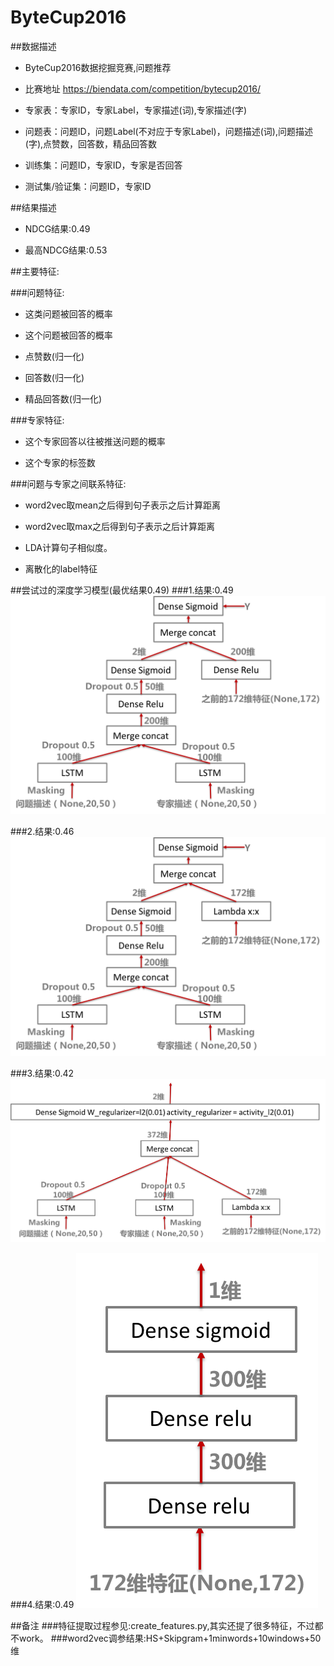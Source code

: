 # ByteCup2016
##数据描述
* ByteCup2016数据挖掘竞赛,问题推荐

* 比赛地址 https://biendata.com/competition/bytecup2016/

* 专家表：专家ID，专家Label，专家描述(词),专家描述(字)  

* 问题表：问题ID，问题Label(不对应于专家Label)，问题描述(词),问题描述(字),点赞数，回答数，精品回答数  

* 训练集：问题ID，专家ID，专家是否回答  

* 测试集/验证集：问题ID，专家ID
  
##结果描述
* NDCG结果:0.49

* 最高NDCG结果:0.53

##主要特征:

###问题特征:
* 这类问题被回答的概率 

* 这个问题被回答的概率

* 点赞数(归一化)

* 回答数(归一化)

* 精品回答数(归一化)

###专家特征:
* 这个专家回答以往被推送问题的概率

* 这个专家的标签数

###问题与专家之间联系特征:
* word2vec取mean之后得到句子表示之后计算距离

* word2vec取max之后得到句子表示之后计算距离

* LDA计算句子相似度。

* 离散化的label特征

##尝试过的深度学习模型(最优结果0.49)
###1.结果:0.49
![](https://github.com/yangzhiye/ImageCache/blob/master/ByteCup2016/%20dp1.png?raw=true)


###2.结果:0.46
![](https://github.com/yangzhiye/ImageCache/blob/master/ByteCup2016/dp2.png?raw=true)


###3.结果:0.42
![](https://github.com/yangzhiye/ImageCache/blob/master/ByteCup2016/dp3.png?raw=true)


###4.结果:0.49
![](https://github.com/yangzhiye/ImageCache/blob/master/ByteCup2016/dp4.png?raw=true)



##备注
###特征提取过程参见:create_features.py,其实还提了很多特征，不过都不work。
###word2vec调参结果:HS+Skipgram+1minwords+10windows+50维
